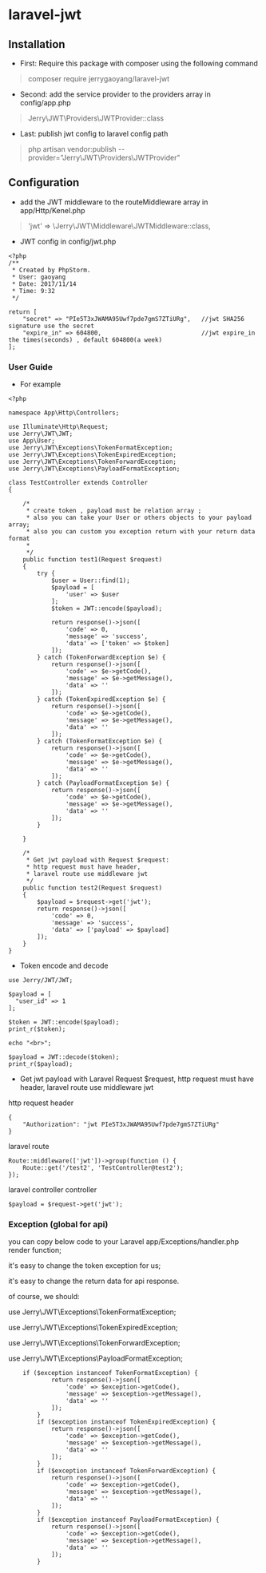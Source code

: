 # laravel-jwt


## Installation


* First: Require this package with composer using the following command

> composer require jerrygaoyang/laravel-jwt

* Second: add the service provider to the providers array in config/app.php

> Jerry\JWT\Providers\JWTProvider::class

* Last: publish jwt config to laravel config path

> php artisan vendor:publish --provider="Jerry\JWT\Providers\JWTProvider"


## Configuration


* add the JWT middleware to the routeMiddleware array in app/Http/Kenel.php

> 'jwt' => \Jerry\JWT\Middleware\JWTMiddleware::class,

* JWT config in config/jwt.php 
```
<?php
/**
 * Created by PhpStorm.
 * User: gaoyang
 * Date: 2017/11/14
 * Time: 9:32
 */

return [
    "secret" => "PIe5T3xJWAMA95Uwf7pde7gmS7ZTiURg",   //jwt SHA256 signature use the secret
    "expire_in" => 604800,                            //jwt expire_in the times(seconds) , default 604800(a week)
];
```


### User Guide


* For example

```
<?php

namespace App\Http\Controllers;

use Illuminate\Http\Request;
use Jerry\JWT\JWT;
use App\User;
use Jerry\JWT\Exceptions\TokenFormatException;
use Jerry\JWT\Exceptions\TokenExpiredException;
use Jerry\JWT\Exceptions\TokenForwardException;
use Jerry\JWT\Exceptions\PayloadFormatException;

class TestController extends Controller
{

    /*
     * create token , payload must be relation array ;
     * also you can take your User or others objects to your payload array;
     * also you can custom you exception return with your return data format
     *
     */
    public function test1(Request $request)
    {
        try {
            $user = User::find(1);
            $payload = [
                'user' => $user
            ];
            $token = JWT::encode($payload);

            return response()->json([
                'code' => 0,
                'message' => 'success',
                'data' => ['token' => $token]
            ]);
        } catch (TokenForwardException $e) {
            return response()->json([
                'code' => $e->getCode(),
                'message' => $e->getMessage(),
                'data' => ''
            ]);
        } catch (TokenExpiredException $e) {
            return response()->json([
                'code' => $e->getCode(),
                'message' => $e->getMessage(),
                'data' => ''
            ]);
        } catch (TokenFormatException $e) {
            return response()->json([
                'code' => $e->getCode(),
                'message' => $e->getMessage(),
                'data' => ''
            ]);
        } catch (PayloadFormatException $e) {
            return response()->json([
                'code' => $e->getCode(),
                'message' => $e->getMessage(),
                'data' => ''
            ]);
        }

    }

    /*
     * Get jwt payload with Request $request:
     * http request must have header, 
     * laravel route use middleware jwt
     */
    public function test2(Request $request)
    {
        $payload = $request->get('jwt');
        return response()->json([
            'code' => 0,
            'message' => 'success',
            'data' => ['payload' => $payload]
        ]);
    }
}

```

* Token encode and decode  

```
use Jerry/JWT/JWT;

$payload = [
  "user_id" => 1
];

$token = JWT::encode($payload);
print_r($token);

echo "<br>";

$payload = JWT::decode($token);
print_r($payload);

```

* Get jwt payload with Laravel Request $request,  http request must have header,  laravel route use middleware jwt 

http request header
``` 
{
    "Authorization": "jwt PIe5T3xJWAMA95Uwf7pde7gmS7ZTiURg"
}	
```

laravel route
```
Route::middleware(['jwt'])->group(function () {
    Route::get('/test2', 'TestController@test2');
});
```

laravel controller
controller
```
$payload = $request->get('jwt');
```


### Exception (global for api)


you can copy below code to your Laravel app/Exceptions/handler.php render function;

it's easy to change the token exception for us;

it's easy to change the return data for api response.

of course, we should:

use Jerry\JWT\Exceptions\TokenFormatException;

use Jerry\JWT\Exceptions\TokenExpiredException;

use Jerry\JWT\Exceptions\TokenForwardException;

use Jerry\JWT\Exceptions\PayloadFormatException;

```
	if ($exception instanceof TokenFormatException) {
            return response()->json([
                'code' => $exception->getCode(),
                'message' => $exception->getMessage(),
                'data' => ''
            ]);
        }
        if ($exception instanceof TokenExpiredException) {
            return response()->json([
                'code' => $exception->getCode(),
                'message' => $exception->getMessage(),
                'data' => ''
            ]);
        }
        if ($exception instanceof TokenForwardException) {
            return response()->json([
                'code' => $exception->getCode(),
                'message' => $exception->getMessage(),
                'data' => ''
            ]);
        }
        if ($exception instanceof PayloadFormatException) {
            return response()->json([
                'code' => $exception->getCode(),
                'message' => $exception->getMessage(),
                'data' => ''
            ]);
        }
```


